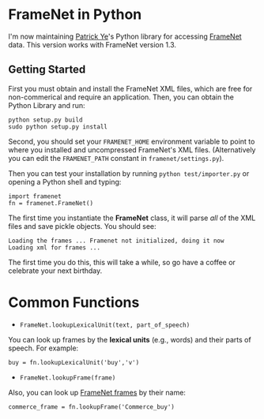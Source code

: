 # FrameNet in Python

I'm now maintaining [Patrick Ye](http://ww2.cs.mu.oz.au/~jingy/)'s Python library for accessing [FrameNet](http://framenet.icsi.berkeley.edu/) data. This version works with FrameNet version 1.3.

## Getting Started

First you must obtain and install the FrameNet XML files, which are free for non-commerical and require an application.  Then, you can obtain the Python Library and run:

    python setup.py build
    sudo python setup.py install

Second, you should set your `FRAMENET_HOME` environment variable to point to where you installed and uncompressed FrameNet's XML files.  (Alternatively you can edit the `FRAMENET_PATH` constant in `framenet/settings.py`).

Then you can test your installation by running `python test/importer.py` or opening a Python shell and typing:

    import framenet
    fn = framenet.FrameNet()

The first time you instantiate the **FrameNet** class, it will parse *all* of the XML files and save pickle objects.   You should see:

    Loading the frames ... Framenet not initialized, doing it now
    Loading xml for frames ...

The first time you do this, this will take a while, so go have a coffee or celebrate your next birthday.  

# Common Functions


* `FrameNet.lookupLexicalUnit(text, part_of_speech)`

You can look up frames by the **lexical units** (e.g., words) and their parts of speech.  For example:

    buy = fn.lookupLexicalUnit('buy','v')

* `FrameNet.lookupFrame(frame)`

Also, you can look up [FrameNet frames](http://framenet.icsi.berkeley.edu/index.php?option=com_wrapper&Itemid=113) by their name:

    commerce_frame = fn.lookupFrame('Commerce_buy')



